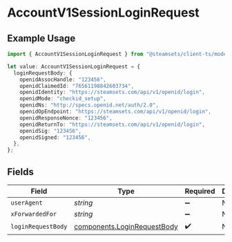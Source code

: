 # AccountV1SessionLoginRequest

## Example Usage

```typescript
import { AccountV1SessionLoginRequest } from "@steamsets/client-ts/models/operations";

let value: AccountV1SessionLoginRequest = {
  loginRequestBody: {
    openidAssocHandle: "123456",
    openidClaimedId: "76561198842603734",
    openidIdentity: "https://steamsets.com/api/v1/openid/login",
    openidMode: "checkid_setup",
    openidNs: "http://specs.openid.net/auth/2.0",
    openidOpEndpoint: "https://steamsets.com/api/v1/openid/login",
    openidResponseNonce: "123456",
    openidReturnTo: "https://steamsets.com/api/v1/openid/login",
    openidSig: "123456",
    openidSigned: "123456",
  },
};
```

## Fields

| Field                                                                      | Type                                                                       | Required                                                                   | Description                                                                |
| -------------------------------------------------------------------------- | -------------------------------------------------------------------------- | -------------------------------------------------------------------------- | -------------------------------------------------------------------------- |
| `userAgent`                                                                | *string*                                                                   | :heavy_minus_sign:                                                         | N/A                                                                        |
| `xForwardedFor`                                                            | *string*                                                                   | :heavy_minus_sign:                                                         | N/A                                                                        |
| `loginRequestBody`                                                         | [components.LoginRequestBody](../../models/components/loginrequestbody.md) | :heavy_check_mark:                                                         | N/A                                                                        |